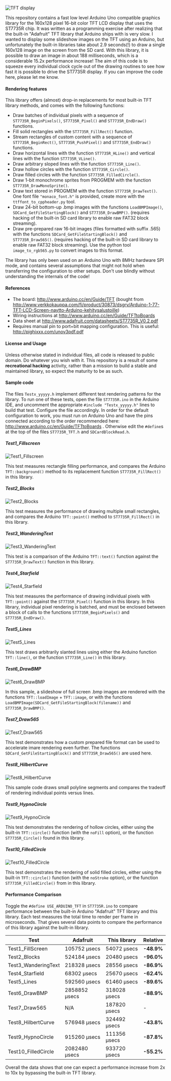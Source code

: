 ![TFT display](/pics/logo.jpg "Arduino ST7735R TFT")

This repository contains a fast low level Arduino Uno compatible graphics library for the 160x128 pixel 16-bit color TFT LCD display that uses the ST7735R chip. It was written as a programming exercise after realizing that the built-in "Adafruit" TFT library that Arduino ships with is very slow. I wanted to display some slideshow images on the TFT using an Arduino, but unfortunately the built-in libraries take about 2.9 seconds(!) to draw a single 160x128 image on the screen from the SD card. With this library, it is possible to draw an image in about 188 milliseconds, which is a considerable 15.2x performance increase! The aim of this code is to squeeze every individual clock cycle out of the drawing routines to see how fast it is possible to drive the ST7735R display. If you can improve the code here, please let me know.

#### Rendering features

This library offers (almost) drop-in replacements for most built-in TFT library methods, and comes with the following functions:
  - Draw batches of individual pixels with a sequence of `ST7735R_BeginPixels()`, `ST7735R_Pixel()` and `ST7735R_EndDraw()` functions.
  - Fill solid rectangles with the `ST7735R_FillRect()` function.
  - Stream rectangles of custom content with a sequence of `ST7735R_BeginRect()`, `ST7735R_PushPixel()` and `ST7735R_EndDraw()` functions.
  - Draw horizontal lines with the function `ST7735R_HLine()` and vertical lines with the function `ST7735R_VLine()`.
  - Draw arbitrary sloped lines with the function `ST7735R_Line()`.
  - Draw hollow circles with the function `ST7735R_Circle()`.
  - Draw filled circles with the function `ST7735R_FilledCircle()`.
  - Draw 1-bit monochrome sprites from PROGMEM with the function `ST7735R_DrawMonoSprite()`.
  - Draw text stored in PROGMEM with the function `ST7735R_DrawText()`. One font file `"monaco_font.h"` is provided, create more with the `ttffont_to_cppheader.py` tool.
  - Draw 24-bit bottom-up .bmp images with the functions `LoadBMPImage()`, `SDCard_GetFileStartingBlock()` and `ST7735R_DrawBMP()`. (requires hacking of the built-in SD card library to enable raw FAT32 block streaming).
  - Draw pre-prepared raw 16-bit images (files formatted with suffix .565) with the functions `SDCard_GetFileStartingBlock()` and `ST7735R_Draw565()`. (requires hacking of the built-in SD card library to enable raw FAT32 block streaming). Use the python tool `image_to_rgb565.py` to convert images to this format.

The library has only been used on an Arduino Uno with 8MHz hardware SPI mode, and contains several assumptions that might not hold when transferring the configuration to other setups. Don't use blindly without understanding the internals of the code!

#### References

 - The board: http://www.arduino.cc/en/Guide/TFT (bought from http://www.verkkokauppa.com/fi/product/30873/dsgrv/Arduino-1-77-TFT-LCD-Screen-naytto-Arduino-kehitysalustoille)
 - Wiring instructions at http://www.arduino.cc/en/Guide/TFTtoBoards
 - Data sheet at http://www.adafruit.com/datasheets/ST7735R_V0.2.pdf
 - Requires manual pin to port+bit mapping configuration. This is useful: http://pighixxx.com/unov3pdf.pdf

#### License and Usage

Unless otherwise stated in individual files, all code is released to public domain. Do whatever you wish with it. This repository is a result of some **recreational hacking** activity, rather than a mission to build a stable and maintained library, so expect the maturity to be as such.

#### Sample code

The files `Testx_yyyyy.h` implement different test rendering patterns for the library. To run one of these tests, open the file `ST7735R.ino` in the Arduino IDE, and uncomment the appropriate `#include "Testx_yyyyy.h"` lines to build that test. Configure the file accordingly. In order for the default configuration to work, you must run on Arduino Uno and have the pins connected according to the order recommended here: http://www.arduino.cc/en/Guide/TFTtoBoards . Otherwise edit the `#define`s at the top of the files `ST7735R_TFT.h` and `SDCardBlockRead.h`.

##### Test1_Fillscreen

![Test1_Fillscreen](/pics/Test1_Fillscreen.jpg "Test1_Fillscreen")

This test measures rectangle filling performance, and compares the Arduino `TFT::background()` method to its replacement function `ST7735R_FillRect()` in this library.

##### Test2_Blocks

![Test2_Blocks](/pics/Test2_Blocks.jpg "Test2_Blocks")

This test measures the performance of drawing multiple small rectangles, and compares the Arduino `TFT::point()` method to `ST7735R_FillRect()` in this library.

##### Test3_WanderingText

![Test3_WanderingText](/pics/Test3_WanderingText.jpg "Test3_WanderingText")

This test is a comparison of the Arduino `TFT::text()` function against the `ST7735R_DrawText()` function in this library.

##### Test4_Starfield

![Test4_Starfield](/pics/Test4_Starfield.jpg "Test4_Starfield")

This test measures the performance of drawing individual pixels with `TFT::point()` against the `ST7735R_Pixel()` function in this library. In this library, individual pixel rendering is batched, and must be enclosed between a block of calls to the functions `ST7735R_BeginPixels()` and `ST7735R_EndDraw()`.

##### Test5_Lines

![Test5_Lines](/pics/Test5_Lines.jpg "Test5_Lines")

This test draws arbitrarily slanted lines using either the Arduino function `TFT::line()`, or the function `ST7735R_Line()` in this library.

##### Test6_DrawBMP

![Test6_DrawBMP](/pics/Test6_DrawBMP.jpg "Test6_DrawBMP")

In this sample, a slideshow of full screen .bmp images are rendered with the functions `TFT::loadImage` + `TFT::image`, or with the functions `LoadBMPImage(SDCard_GetFileStartingBlock(filename))` and `ST7735R_DrawBMP()`.

##### Test7_Draw565

![Test7_Draw565](/pics/Test7_Draw565.jpg "Test7_Draw565")

This test demonstrates how a custom prepared file format can be used to accelerate imare rendering even further. The functions `SDCard_GetFileStartingBlock()` and `ST7735R_Draw565()` are used here.

##### Test8_HilbertCurve

![Test8_HilbertCurve](/pics/Test8_HilbertCurve.jpg "Test8_HilbertCurve")

This sample code draws small polyline segments and compares the tradeoff of rendering individual points versus lines.

##### Test9_HypnoCircle

![Test9_HypnoCircle](/pics/Test9_HypnoCircle.jpg "Test9_HypnoCircle")

This test demonstrates the rendering of hollow circles, either using the built-in `TFT::circle()` function (with the `noFill` option), or the function `ST7735R_Circle()` found in this library.

##### Test10_FilledCircle

![Test10_FilledCircle](/pics/Test10_FilledCircle.jpg "Test10_FilledCircle")

This test demonstrates the rendering of solid filled circles, either using the built-in `TFT::circle()` function (with the `noStroke` option), or the function `ST7735R_FilledCircle()` from in this library.

#### Performance Comparison

Toggle the `#define USE_ARDUINO_TFT` in `ST7735R.ino` to compare performance between the built-in Arduino "Adafruit" TFT library and this library. Each test measures the total time to render per frame in microseconds. That gives several data points to compare the performance of this library against the built-in library.

| Test                | Adafruit            | This library       | Relative    |
| ------------------- | ------------------- | ------------------ | ----------- |
| Test1_FillScreen    |  105752 &micro;secs |  54072 &micro;secs |  **-48.9%** |
| Test2_Blocks        |  524184 &micro;secs |  20480 &micro;secs |  **-96.0%** |
| Test3_WanderingText |  218328 &micro;secs |  28556 &micro;secs |  **-86.9%** |
| Test4_Starfield     |   68302 &micro;secs |  25670 &micro;secs |  **-62.4%** |
| Test5_Lines         |  592560 &micro;secs |  61460 &micro;secs |  **-89.6%** |
| Test6_DrawBMP       | 2858852 &micro;secs | 318028 &micro;secs |  **-88.9%** |
| Test7_Draw565       |                 N/A | 187820 &micro;secs |           - |
| Test8_HilbertCurve  |  576948 &micro;secs | 324492 &micro;secs |  **-43.8%** |
| Test9_HypnoCircle   |  915260 &micro;secs | 111356 &micro;secs |  **-87.8%** |
| Test10_FilledCircle | 2082480 &micro;secs | 933720 &micro;secs |  **-55.2%** |

Overall the data shows that one can expect a performance increase from 2x to 10x by bypassing the built-in TFT library.